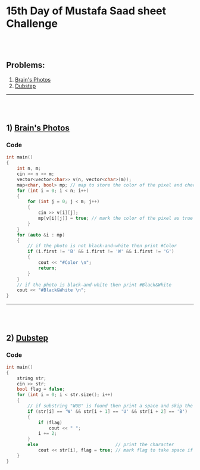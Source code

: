 # 15th Day of Mustafa Saad sheet Challenge

<br><br>

## Problems:

1. [Brain's Photos](https://codeforces.com/contest/707/problem/A)
2. [Dubstep](https://codeforces.com/contest/208/problem/A)

<hr>

<br><br>

## 1) [Brain's Photos](https://codeforces.com/contest/707/problem/A)

### Code

```cpp
int main()
{
    int n, m;
    cin >> n >> m;
    vector<vector<char>> v(n, vector<char>(m));
    map<char, bool> mp; // map to store the color of the pixel and check if it appears or not
    for (int i = 0; i < n; i++)
    {
        for (int j = 0; j < m; j++)
        {
            cin >> v[i][j];
            mp[v[i][j]] = true; // mark the color of the pixel as true
        }
    }
    for (auto &i : mp)
    {
        // if the photo is not black-and-white then print #Color
        if (i.first != 'B' && i.first != 'W' && i.first != 'G')
        {
            cout << "#Color \n";
            return;
        }
    }
    // if the photo is black-and-white then print #Black&White
    cout << "#Black&White \n";
}
```

<hr>

<br><br>

## 2) [Dubstep](https://codeforces.com/contest/208/problem/A)

### Code

```cpp
int main()
{
    string str;
    cin >> str;
    bool flag = false;
    for (int i = 0; i < str.size(); i++)
    {
        // if substring "WUB" is found then print a space and skip the next two characters
        if (str[i] == 'W' && str[i + 1] == 'U' && str[i + 2] == 'B')
        {
            if (flag)
                cout << " ";
            i += 2;
        }
        else                             // print the character
            cout << str[i], flag = true; // mark flag to take space if WUB is found in the text not from the front 
    }
}
```